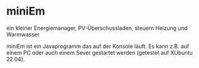 # miniEm
ein kleiner Energiemanager, PV-Überschussladen, steuern Heizung und Warmwasser

miniEm ist ein Javaprogramm das auf der Konsole läuft. Es kann z.B. auf einem PC oder auch einem Sever gestartet werden (getestet auf XUbuntu 22.04).


